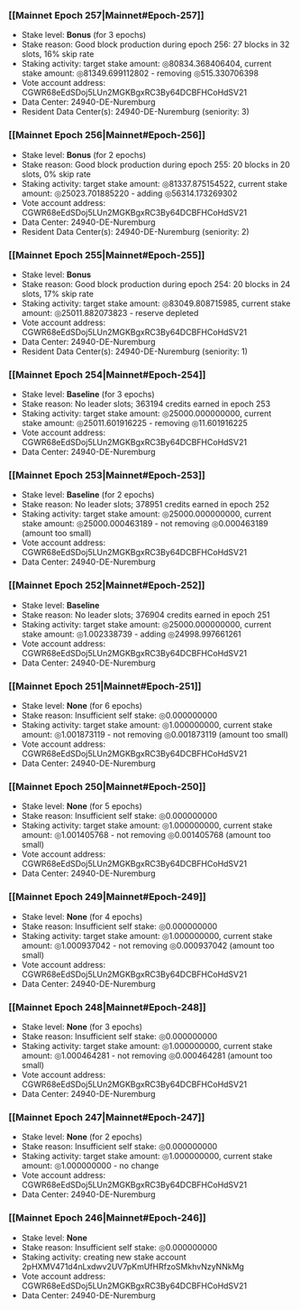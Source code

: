 ### [[Mainnet Epoch 257|Mainnet#Epoch-257]]
* Stake level: **Bonus** (for 3 epochs)
* Stake reason: Good block production during epoch 256: 27 blocks in 32 slots, 16% skip rate
* Staking activity: target stake amount: ◎80834.368406404, current stake amount: ◎81349.699112802 - removing ◎515.330706398
* Vote account address: CGWR68eEdSDoj5LUn2MGKBgxRC3By64DCBFHCoHdSV21
* Data Center: 24940-DE-Nuremburg
* Resident Data Center(s): 24940-DE-Nuremburg (seniority: 3)
### [[Mainnet Epoch 256|Mainnet#Epoch-256]]
* Stake level: **Bonus** (for 2 epochs)
* Stake reason: Good block production during epoch 255: 20 blocks in 20 slots, 0% skip rate
* Staking activity: target stake amount: ◎81337.875154522, current stake amount: ◎25023.701885220 - adding ◎56314.173269302
* Vote account address: CGWR68eEdSDoj5LUn2MGKBgxRC3By64DCBFHCoHdSV21
* Data Center: 24940-DE-Nuremburg
* Resident Data Center(s): 24940-DE-Nuremburg (seniority: 2)
### [[Mainnet Epoch 255|Mainnet#Epoch-255]]
* Stake level: **Bonus**
* Stake reason: Good block production during epoch 254: 20 blocks in 24 slots, 17% skip rate
* Staking activity: target stake amount: ◎83049.808715985, current stake amount: ◎25011.882073823 - reserve depleted
* Vote account address: CGWR68eEdSDoj5LUn2MGKBgxRC3By64DCBFHCoHdSV21
* Data Center: 24940-DE-Nuremburg
* Resident Data Center(s): 24940-DE-Nuremburg (seniority: 1)
### [[Mainnet Epoch 254|Mainnet#Epoch-254]]
* Stake level: **Baseline** (for 3 epochs)
* Stake reason: No leader slots; 363194 credits earned in epoch 253
* Staking activity: target stake amount: ◎25000.000000000, current stake amount: ◎25011.601916225 - removing ◎11.601916225
* Vote account address: CGWR68eEdSDoj5LUn2MGKBgxRC3By64DCBFHCoHdSV21
* Data Center: 24940-DE-Nuremburg
### [[Mainnet Epoch 253|Mainnet#Epoch-253]]
* Stake level: **Baseline** (for 2 epochs)
* Stake reason: No leader slots; 378951 credits earned in epoch 252
* Staking activity: target stake amount: ◎25000.000000000, current stake amount: ◎25000.000463189 - not removing ◎0.000463189 (amount too small)
* Vote account address: CGWR68eEdSDoj5LUn2MGKBgxRC3By64DCBFHCoHdSV21
* Data Center: 24940-DE-Nuremburg
### [[Mainnet Epoch 252|Mainnet#Epoch-252]]
* Stake level: **Baseline**
* Stake reason: No leader slots; 376904 credits earned in epoch 251
* Staking activity: target stake amount: ◎25000.000000000, current stake amount: ◎1.002338739 - adding ◎24998.997661261
* Vote account address: CGWR68eEdSDoj5LUn2MGKBgxRC3By64DCBFHCoHdSV21
* Data Center: 24940-DE-Nuremburg
### [[Mainnet Epoch 251|Mainnet#Epoch-251]]
* Stake level: **None** (for 6 epochs)
* Stake reason: Insufficient self stake: ◎0.000000000
* Staking activity: target stake amount: ◎1.000000000, current stake amount: ◎1.001873119 - not removing ◎0.001873119 (amount too small)
* Vote account address: CGWR68eEdSDoj5LUn2MGKBgxRC3By64DCBFHCoHdSV21
* Data Center: 24940-DE-Nuremburg
### [[Mainnet Epoch 250|Mainnet#Epoch-250]]
* Stake level: **None** (for 5 epochs)
* Stake reason: Insufficient self stake: ◎0.000000000
* Staking activity: target stake amount: ◎1.000000000, current stake amount: ◎1.001405768 - not removing ◎0.001405768 (amount too small)
* Vote account address: CGWR68eEdSDoj5LUn2MGKBgxRC3By64DCBFHCoHdSV21
* Data Center: 24940-DE-Nuremburg
### [[Mainnet Epoch 249|Mainnet#Epoch-249]]
* Stake level: **None** (for 4 epochs)
* Stake reason: Insufficient self stake: ◎0.000000000
* Staking activity: target stake amount: ◎1.000000000, current stake amount: ◎1.000937042 - not removing ◎0.000937042 (amount too small)
* Vote account address: CGWR68eEdSDoj5LUn2MGKBgxRC3By64DCBFHCoHdSV21
* Data Center: 24940-DE-Nuremburg
### [[Mainnet Epoch 248|Mainnet#Epoch-248]]
* Stake level: **None** (for 3 epochs)
* Stake reason: Insufficient self stake: ◎0.000000000
* Staking activity: target stake amount: ◎1.000000000, current stake amount: ◎1.000464281 - not removing ◎0.000464281 (amount too small)
* Vote account address: CGWR68eEdSDoj5LUn2MGKBgxRC3By64DCBFHCoHdSV21
* Data Center: 24940-DE-Nuremburg
### [[Mainnet Epoch 247|Mainnet#Epoch-247]]
* Stake level: **None** (for 2 epochs)
* Stake reason: Insufficient self stake: ◎0.000000000
* Staking activity: target stake amount: ◎1.000000000, current stake amount: ◎1.000000000 - no change
* Vote account address: CGWR68eEdSDoj5LUn2MGKBgxRC3By64DCBFHCoHdSV21
* Data Center: 24940-DE-Nuremburg
### [[Mainnet Epoch 246|Mainnet#Epoch-246]]
* Stake level: **None**
* Stake reason: Insufficient self stake: ◎0.000000000
* Staking activity: creating new stake account 2pHXMV471d4nLxdwv2UV7pKmUfHRfzoSMkhvNzyNNkMg
* Vote account address: CGWR68eEdSDoj5LUn2MGKBgxRC3By64DCBFHCoHdSV21
* Data Center: 24940-DE-Nuremburg